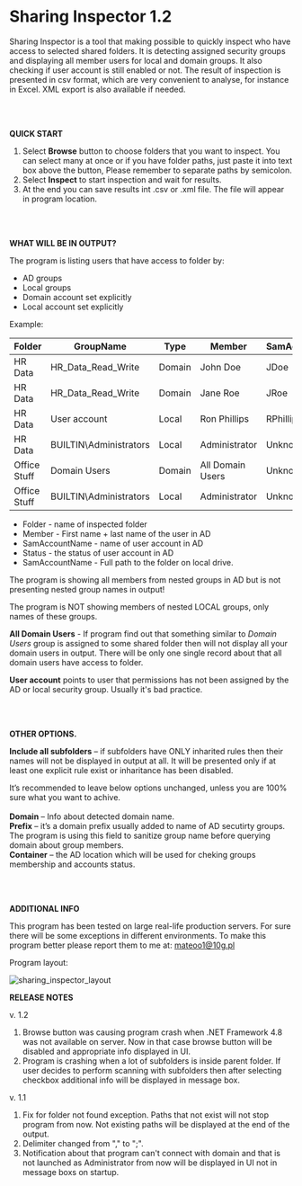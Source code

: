 # Sharing Inspector 1.2

Sharing Inspector is a tool that making possible to quickly inspect who have access to selected shared folders. It is detecting assigned security groups and displaying all member users for local and domain groups. It also checking if user account is still enabled or not. The result of inspection is presented in csv format, which are very convenient to analyse, for instance in Excel. XML export is also available if needed.

<br /><br />

**QUICK START**


1) Select **Browse** button to choose folders that you want to inspect. You can select many at once or if you have folder paths, just paste it into text box above the button, Please remember to separate paths by semicolon.
2) Select **Inspect** to start inspection and wait for results.
3) At the end you can save results int .csv or .xml file. The file will appear in program location.

<br /><br />

**WHAT WILL BE IN OUTPUT?**

The program is listing users that have access to folder by:
- AD groups
- Local groups
- Domain account set explicitly
- Local account set explicitly


Example:

|Folder|GroupName|Type|Member|SamAccountName|Status|Fullpath
| ------------- | ------------- | ------------- | ------------- |------------- |------------- |------------- |
HR Data|HR_Data_Read_Write|Domain|John Doe|JDoe|Enabled|D:\Share\HR Data
HR Data|HR_Data_Read_Write|Domain|Jane Roe|JRoe|Enabled|D:\Share\HR Data
HR Data|User account|Local|Ron Phillips|RPhillips|Enabled|D:\Share\HR Data
HR Data|BUILTIN\Administrators|Local|Administrator|Unknown|Not available|D:\Share\HR Data
Office Stuff|Domain Users|Domain|All Domain Users|Unknown|Not available|D:\Share\Office Stuff
Office Stuff|BUILTIN\Administrators|Local|Administrator|Unknown|Not available|D:\Share\Office Stuff

* Folder - name of inspected folder
* Member - First name + last name of the user in AD
* SamAccountName - name of user account in AD
* Status - the status of user account in AD
* SamAccountName - Full path to the folder on local drive.

The program is showing all members from nested groups in AD but is not presenting nested group names in output!

The program is NOT showing members of nested LOCAL groups, only names of these groups.

**All Domain Users** - If program find out that something similar to *Domain Users* group is assigned to some shared folder then will not display all your domain users in output. There will be only one single record about that all domain users have access to folder.

**User account** points to user that permissions has not been assigned by the AD or local security group. Usually it's bad practice.

<br /><br />

**OTHER OPTIONS.**


**Include all subfolders** – if subfolders have ONLY inharited rules then their names will not be displayed in output at all. It will be presented only if at least one explicit rule exist or inharitance has been disabled. <br />

It’s recommended to leave below options unchanged, unless you are 100% sure what you want to achive.<br /><br />
**Domain** – Info about detected domain name.<br />
**Prefix** – it’s a domain prefix usually added to name of AD secutirty groups. The program is using this field to sanitize group name before querying domain about group members.<br />
**Container** – the AD location which will be used for cheking groups membership and accounts status.<br />

<br /><br />

**ADDITIONAL INFO**


This program has been tested on large real-life production servers. 
For sure there will be some exceptions in different environments. 
To make this program better please report them to me at: mateoo1@10g.pl


Program layout:  

![sharing_inspector_layout](https://user-images.githubusercontent.com/32539815/135668252-d5df0c95-0d2f-4fa3-9435-ed8c90ec5cd9.jpg)


**RELEASE NOTES**

v. 1.2

1) Browse button was causing program crash when .NET Framework 4.8 was not available on server. Now in that case browse button will be disabled and appropriate info displayed in UI.
2) Program is crashing when a lot of subfolders is inside parent folder. If user decides to perform scanning with subfolders then after selecting checkbox additional info will be displayed in message box.

v. 1.1

1) Fix for folder not found exception. Paths that not exist will not stop program from now. Not existing paths will be displayed at the end of the output.
2) Delimiter changed from "," to ";".
3) Notification about that program can't connect with domain and that is not launched as Administrator from now will be displayed in UI not in message boxs on startup.

